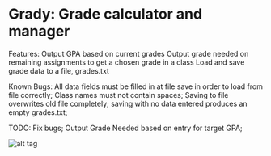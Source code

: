 # Grady: Grade calculator and manager

Features:
Output GPA based on current grades
Output grade needed on remaining assignments to get a chosen grade in a class
Load and save grade data to a file, grades.txt

Known Bugs:
All data fields must be filled in at file save in order to load from file correctly;
Class names must not contain spaces;
Saving to file overwrites old file completely; saving with no data entered produces an empty grades.txt;

TODO:
Fix bugs;
Output Grade Needed based on entry for target GPA;

![alt tag](https://puu.sh/hCW39/2c2ee629ad.png)
